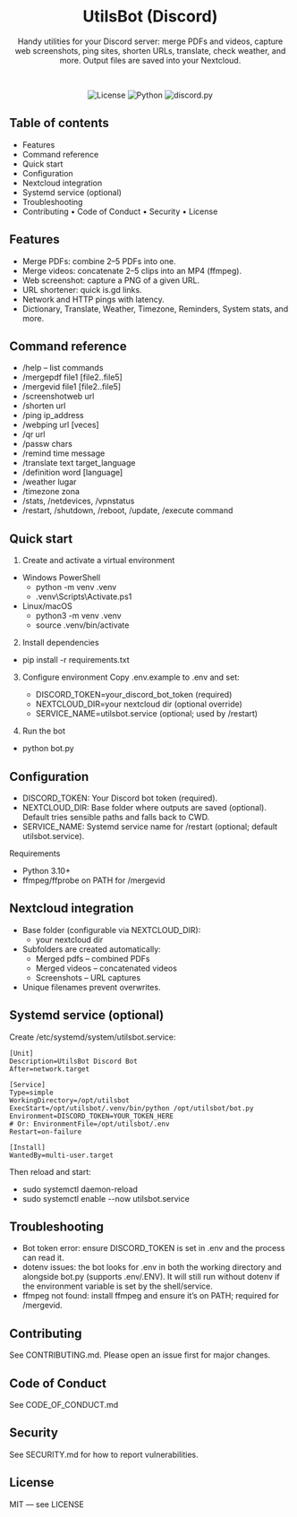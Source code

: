 <div align="center">

# UtilsBot (Discord)

Handy utilities for your Discord server: merge PDFs and videos, capture web screenshots, ping sites, shorten URLs, translate, check weather, and more. Output files are saved into your Nextcloud.

<br/>

![License](https://img.shields.io/badge/License-MIT-green.svg)
![Python](https://img.shields.io/badge/Python-3.10%2B-blue)
![discord.py](https://img.shields.io/badge/discord.py-2.x-5865F2)

</div>

## Table of contents
- Features
- Command reference
- Quick start
- Configuration
- Nextcloud integration
- Systemd service (optional)
- Troubleshooting
- Contributing • Code of Conduct • Security • License

## Features
- Merge PDFs: combine 2–5 PDFs into one.
- Merge videos: concatenate 2–5 clips into an MP4 (ffmpeg).
- Web screenshot: capture a PNG of a given URL.
- URL shortener: quick is.gd links.
- Network and HTTP pings with latency.
- Dictionary, Translate, Weather, Timezone, Reminders, System stats, and more.

## Command reference
- /help – list commands
- /mergepdf file1 [file2..file5]
- /mergevid file1 [file2..file5]
- /screenshotweb url
- /shorten url
- /ping ip_address
- /webping url [veces]
- /qr url
- /passw chars
- /remind time message
- /translate text target_language
- /definition word [language]
- /weather lugar
- /timezone zona
- /stats, /netdevices, /vpnstatus
- /restart, /shutdown, /reboot, /update, /execute command

## Quick start
1) Create and activate a virtual environment
- Windows PowerShell
	- python -m venv .venv
	- .venv\\Scripts\\Activate.ps1
- Linux/macOS
	- python3 -m venv .venv
	- source .venv/bin/activate

2) Install dependencies
- pip install -r requirements.txt

3) Configure environment
Copy .env.example to .env and set:
	- DISCORD_TOKEN=your_discord_bot_token (required)
	- NEXTCLOUD_DIR=your nextcloud dir (optional override)
	- SERVICE_NAME=utilsbot.service (optional; used by /restart)

4) Run the bot
- python bot.py

## Configuration
- DISCORD_TOKEN: Your Discord bot token (required).
- NEXTCLOUD_DIR: Base folder where outputs are saved (optional). Default tries sensible paths and falls back to CWD.
- SERVICE_NAME: Systemd service name for /restart (optional; default utilsbot.service).

Requirements
- Python 3.10+
- ffmpeg/ffprobe on PATH for /mergevid

## Nextcloud integration
- Base folder (configurable via NEXTCLOUD_DIR):
	- your nextcloud dir
- Subfolders are created automatically:
	- Merged pdfs – combined PDFs
	- Merged videos – concatenated videos
	- Screenshots – URL captures
- Unique filenames prevent overwrites.

## Systemd service (optional)
Create /etc/systemd/system/utilsbot.service:

	[Unit]
	Description=UtilsBot Discord Bot
	After=network.target

	[Service]
	Type=simple
	WorkingDirectory=/opt/utilsbot
	ExecStart=/opt/utilsbot/.venv/bin/python /opt/utilsbot/bot.py
	Environment=DISCORD_TOKEN=YOUR_TOKEN_HERE
	# Or: EnvironmentFile=/opt/utilsbot/.env
	Restart=on-failure

	[Install]
	WantedBy=multi-user.target

Then reload and start:
- sudo systemctl daemon-reload
- sudo systemctl enable --now utilsbot.service

## Troubleshooting
- Bot token error: ensure DISCORD_TOKEN is set in .env and the process can read it.
- dotenv issues: the bot looks for .env in both the working directory and alongside bot.py (supports .env/.ENV). It will still run without dotenv if the environment variable is set by the shell/service.
- ffmpeg not found: install ffmpeg and ensure it’s on PATH; required for /mergevid.

## Contributing
See CONTRIBUTING.md. Please open an issue first for major changes.

## Code of Conduct
See CODE_OF_CONDUCT.md

## Security
See SECURITY.md for how to report vulnerabilities.

## License
MIT — see LICENSE



